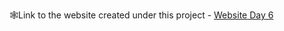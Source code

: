 🕸Link to the website created under this project - [Website Day 6](https://666731f47d5ced111bd77290--silver-mandazi-6a6e8a.netlify.app/)
